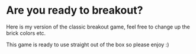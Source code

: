<h1>Are you ready to breakout?</h1>

Here is my version of the classic breakout game, feel free to change up the brick colors etc.

This game is ready to use straight out of the box so please enjoy :)
